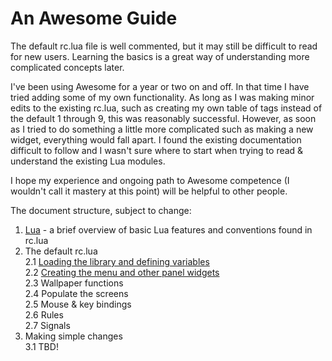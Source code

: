 # An Awesome Guide

The default rc.lua file is well commented, but it may still be difficult to
read for new users. Learning the basics is a great way of understanding more
complicated concepts later.

I've been using Awesome for a year or two on and off. In that time I have tried
adding some of my own functionality. As long as I was making minor edits to the
existing rc.lua, such as creating my own table of tags instead of the default 1
through 9, this was reasonably successful. However, as soon as I tried to do
something a little more complicated such as making a new widget, everything
would fall apart. I found the existing documentation difficult to follow and I
wasn't sure where to start when trying to read & understand the existing Lua
modules.

I hope my experience and ongoing path to Awesome competence (I wouldn't call it
mastery at this point) will be helpful to other people.

The document structure, subject to change:
1. [Lua](https://github.com/pepijnKrijnsen/awesome_guide/blob/main/01_lua.md) -
a brief overview of basic Lua features and conventions found in rc.lua  
2. The default rc.lua  
2.1 [Loading the library and defining
variables](https://github.com/pepijnKrijnsen/awesome_guide/blob/main/02-1_library-and-variable-definitions.md)  
2.2 [Creating the menu and other panel
widgets](https://github.com/pepijnKrijnsen/awesome_guide/blob/main/02-2_menu.md)  
2.3 Wallpaper functions  
2.4 Populate the screens  
2.5 Mouse & key bindings  
2.6 Rules  
2.7 Signals  
3. Making simple changes  
3.1 TBD!
